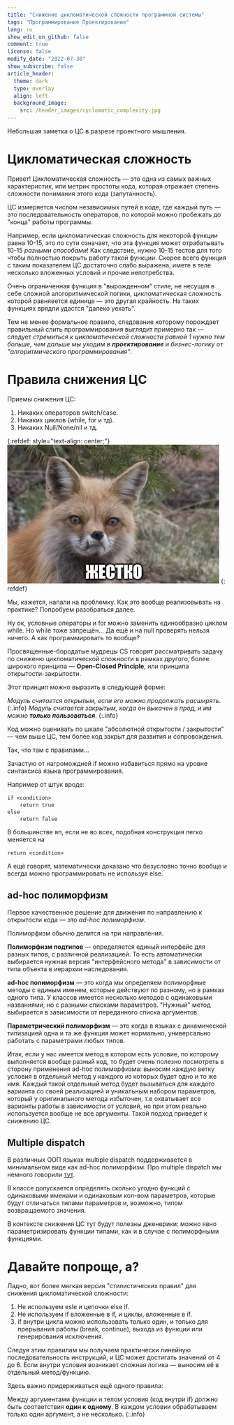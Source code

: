 ```yaml
---
title: "Снижение цикломатической сложности программной системы"
tags: "Программирование Проектирование"
lang: ru
show_edit_on_github: false
comment: true
license: false
modify_date: "2022-07-30"
show_subscribe: false
article_header:
  theme: dark
  type: overlay
  align: left
  background_image:
    src: /header_images/cyclomatic_complexity.jpg
---
```


Небольшая заметка о ЦС в разрезе проектного мышления.
<!--more-->

# Цикломатическая сложность

Привет! Цикломатическая сложность — это одна из самых важных характеристик, или метрик простоты кода, которая отражает степень сложности понимания этого кода (запутанность).

ЦС измеряется числом независимых путей в коде, где каждый путь — это последовательность операторов, по которой можно пробежать до "конца" работы программы.

Например, если цикломатическая сложность для некоторой функции равна 10-15, это по сути означает, что эта функция может отрабатывать 10-15 *разными способами*! Как следствие, нужно 10-15 тестов для того чтобы полностью покрыть работу такой функции. Скорее всего функция с таким показателем ЦС достаточно слабо выражена, имете в теле несколько вложенных условий и прочие непотребства.

Очень ограниченная функция в "вырожденном" стиле, не несущая в себе сложной алогоритмической логики, цикломатическая сложность которой равняеется единице — это другая крайность. На таких функциях врядли удастся "далеко уехать".

Тем не менее формальное правило, следование которому порождает правильный слить программирования выглядит примерно так — следует *стремиться к цикломатической сложности равной 1 нужно тем больше, чем дальше мы уходим в **проектирование** и бизнес-логику от "алгоритмического программирования"*.

# Правила снижения ЦС

Приемы снижения ЦС:

1. Никаких операторов switch/case.
2. Никаких циклов (while, for и тд).
3. Никаких Null/None/nil и тд.


{:refdef: style="text-align: center;"}
![Взрыв Мозга](/images/hard.png)
{: refdef}

Мы, кажется, напали на проблемку. Как это вообще реализовывать на практике? Попробуем разобраться далее.

Ну ок, условные операторы и for можно заменить единообразно циклом while. Но while тоже запрещён... Да ещё и на null проверять нельзя ничего. А как программировать то вообще?

Просвященные-бородатые мудрецы CS говорят рассматривать задачу по сниженю цикломатической сложности в рамках другого, более широкого принципа — **Open-Closed Principle**, или принципа открытости-закрытости.

Этот принцип можно выразить в следующей форме:

*Модуль считается открытым, если его можно продолжать расширять*.
{:.info}
*Модуль считается закрытым, когда он выкачен в прод, и им можно **только пользоваться***.
{:.info}

Код можно оценивать по шкале "абсолютной открытости / закрытости" — чем выше ЦС, тем более код закрыт для развития и сопровождения.

Так, что там с правилами...

Зачастую от нагромождней if можно избавиться прямо на уровне синтаксиса языка программирования.

Например от штук вроде:

    if <condition>
        return true
    else
        return false

В большинстве яп, если не во всех, подобная конструкция легко меняется на

    return <condition>

А ещё говорят, математически доказано что безусловно точно вообще и всегда можно программировать не используя else.

## ad-hoc полиморфизм

Первое качественное решение для движения по направлению к открытости кода — это *ad-hoc полиморфизм*.

Полиморфизм обычно делится на три направления.

**Полиморфизм подтипов** — определяется единый интерфейс для разных типов, с различной реализацией. То есть автоматически выбирается нужная версия "интерфейсного метода" в зависимости от типа объекта в иерархии наследования.

**ad-hoc полиморфизм** — это когда мы определяем полиморфные методы с единым именем, которые действуют по разному, но в рамках одного типа. У классов имеется несколько методов с одинаковыми названиями, но с разными списками параметров. "Нужный" метод выбирается в зависимости от переданного списка аргументов.

**Параметрический полиморфизм** — это когда в языках с динамической типизацией одна и та же функция может нормально, универсально работать с параметрами любых типов.

Итак, если у нас имеется метод в котором есть условие, по которому выполняется вообще разный код, то будет очень полезно посмотреть в сторону применения ad-hoc полиморфизма:
выносим каждую ветку условия в отдельный метод у каждого из которых будет одно и то же имя. Каждый такой отдельный метод будет вызываться для каждого варианта со своей реализацией и уникальным набором параметров, который у оригинального метода избыточен, т.е охватывает все варианты работы в зависимости от условий, но при этом реально используется вообще не все аргументы. Такой подход приведет к снижению ЦС.

## Multiple dispatch

В различных ООП языках multiple dispatch поддерживается в минимальном виде как ad-hoc полиморфизм. Про multiple dispatch мы немного говорили [тут](/2022/07/05/hack_in_OOP_1.html).

В классе допускается определять сколько угодно функций с одинаковыми именами и одинаковым кол-вом параметров, которые будут отличаться типами параметров и, возможно, типом возвращаемого значения.

В контексте снижения ЦС тут будут полезны дженерики: можно явно параметризировать функции типами, как и в случае с полиморфными функциями.

# Давайте попроще, а?

Ладно, вот более мягкая версия "стилистических правил" для снижения цикломатической сложности:

1. Не используем esle и цепочки else if.
2. Не используем if вложенные в if, и циклы, вложенные в if.
3. if внутри цикла можно использовать только один, и только для прерывания работы (break, continue), выхода из функции или генерирования исключения.

Следуя этим правилам мы получаем практически линейную последовательность инструкций, и ЦС может достигать значений от 4 до 6. Если внутри условия возникает сложная логика — выносим её в отдельный метод/функцию.

Здесь важно придерживаться ещё одного правила:

Между аргументами функции и телом условия (код внутри if) должно быть соответствия **один к одному**. В каждом условии обрабатываем только один аргумент, а не несколько.
{:.info}
